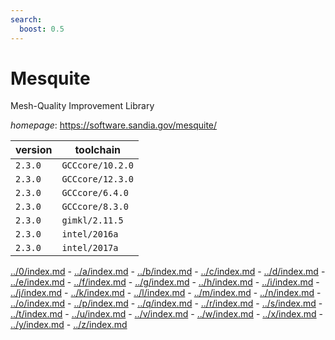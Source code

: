 ```yaml
---
search:
  boost: 0.5
---
```

# Mesquite

Mesh-Quality Improvement Library

*homepage*: <https://software.sandia.gov/mesquite/>

version | toolchain
--------|----------
``2.3.0`` | ``GCCcore/10.2.0``
``2.3.0`` | ``GCCcore/12.3.0``
``2.3.0`` | ``GCCcore/6.4.0``
``2.3.0`` | ``GCCcore/8.3.0``
``2.3.0`` | ``gimkl/2.11.5``
``2.3.0`` | ``intel/2016a``
``2.3.0`` | ``intel/2017a``

[../0/index.md](0) - [../a/index.md](a) - [../b/index.md](b) - [../c/index.md](c) - [../d/index.md](d) - [../e/index.md](e) - [../f/index.md](f) - [../g/index.md](g) - [../h/index.md](h) - [../i/index.md](i) - [../j/index.md](j) - [../k/index.md](k) - [../l/index.md](l) - [../m/index.md](m) - [../n/index.md](n) - [../o/index.md](o) - [../p/index.md](p) - [../q/index.md](q) - [../r/index.md](r) - [../s/index.md](s) - [../t/index.md](t) - [../u/index.md](u) - [../v/index.md](v) - [../w/index.md](w) - [../x/index.md](x) - [../y/index.md](y) - [../z/index.md](z)

